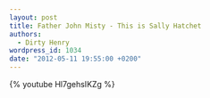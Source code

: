 ```yaml
---
layout: post
title: Father John Misty - This is Sally Hatchet
authors:
  - Dirty Henry
wordpress_id: 1034
date: "2012-05-11 19:55:00 +0200"
---
```


{% youtube Hl7gehsIKZg %}
